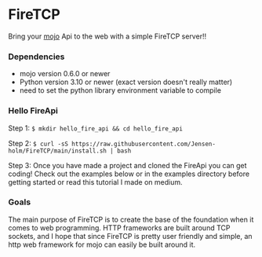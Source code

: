 # FireTCP

Bring your [mojo](https://www.modular.com/max/mojo) Api to the web with a simple FireTCP server!!

### Dependencies
 - mojo version 0.6.0 or newer
 - Python version 3.10 or newer (exact version doesn't really matter)
 - need to set the python library environment variable to compile

### Hello FireApi
Step 1: `$ mkdir hello_fire_api && cd hello_fire_api` <br>

Step 2: `$ curl -sS https://raw.githubusercontent.com/Jensen-holm/FireTCP/main/install.sh | bash`

Step 3: Once you have made a project and cloned the FireApi you can get coding! Check out the examples below or in the examples directory before getting started or read this tutorial I made on medium.


### Goals

The main purpose of FireTCP is to create the base of the foundation when it comes to web programming. HTTP frameworks are built around TCP sockets, and I hope that since FireTCP is pretty user friendly and simple, an http web framework for mojo can easily be built around it.
